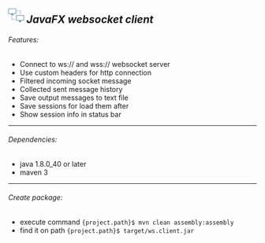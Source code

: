 ## ![](src/main/resources/images/icon-32.png?raw=true) *JavaFX websocket client*

###### Features:
* Connect to ws:// and wss:// websocket server
* Use custom headers for http connection
* Filtered incoming socket message
* Collected sent message history
* Save output messages to text file
* Save sessions for load them after
* Show session info in status bar

---

###### Dependencies:
* java 1.8.0_40 or later
* maven 3

---

###### Create package:
* execute command `{project.path}$ mvn clean assembly:assembly` 
* find it on path `{project.path}$ target/ws.client.jar` 
